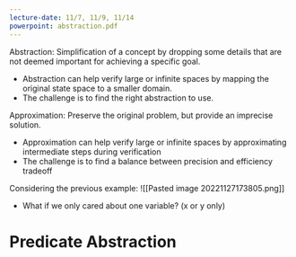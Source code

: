 ```yaml
---
lecture-date: 11/7, 11/9, 11/14
powerpoint: abstraction.pdf
---
```

Abstraction: Simplification of a concept by dropping some details that are not deemed important for achieving a specific goal.

- Abstraction can help verify large or infinite spaces by mapping the original state space to a smaller domain.
- The challenge is to find the right abstraction to use.

Approximation: Preserve the original problem, but provide an imprecise solution.

- Approximation can help verify large or infinite spaces by approximating intermediate steps during verification
- The challenge is to find a  balance between precision and efficiency tradeoff

Considering the previous example:
![[Pasted image 20221127173805.png]]

- What if we only cared about one variable? (x or y only)

# Predicate Abstraction
